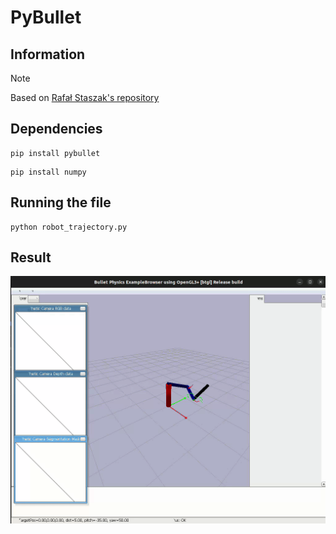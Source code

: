# PyBullet
## Information

> [!NOTE]
> Based on [Rafał Staszak's repository](https://github.com/RafalStaszak/pybullet_robot_simulation)

## Dependencies
```
pip install pybullet
```
```
pip install numpy
```

## Running the file

```
python robot_trajectory.py
```

## Result

![Robot tracking the trajectory](/pictures/PNiMPRA_Lab12.gif)